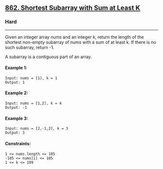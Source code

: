 [862. Shortest Subarray with Sum at Least K](https://leetcode.com/problems/shortest-subarray-with-sum-at-least-k/)
---------------------------------------------------------------------------------------------------------------------------------------------

### Hard
---------------------------------------------------------------------------------------------------------------------------------------------

Given an integer array nums and an integer k, return the length of the shortest non-empty subarray of nums with a sum of at least k. If there is no such subarray, return -1.

A subarray is a contiguous part of an array.

#### Example 1:
```
Input: nums = [1], k = 1
Output: 1
```
#### Example 2:
```
Input: nums = [1,2], k = 4
Output: -1
```
#### Example 3:
```
Input: nums = [2,-1,2], k = 3
Output: 3
```
#### Constraints:
```
1 <= nums.length <= 105
-105 <= nums[i] <= 105
1 <= k <= 109
```
